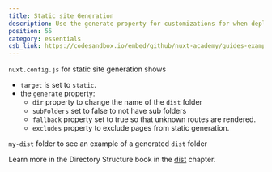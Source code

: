 ```yaml
---
title: Static site Generation
description: Use the generate property for customizations for when deploying static sites
position: 55
category: essentials
csb_link: https://codesandbox.io/embed/github/nuxt-academy/guides-examples/tree/master/04_directory_structure/05_dist
---
```


<example-intro></example-intro>

`nuxt.config.js` for static site generation shows

- `target` is set to `static`.
- the `generate` property:
  - `dir` property to change the name of the `dist` folder
  - `subFolders` set to false to not have sub folders
  - `fallback` property set to true so that unknown routes are rendered.
  - `excludes` property to exclude pages from static generation.

`my-dist` folder to see an example of a generated `dist` folder

<base-alert type="next">

Learn more in the Directory Structure book in the [dist](/guides/directory-structure/dist) chapter.

</base-alert>

<code-sandbox :src="csb_link"></code-sandbox>
